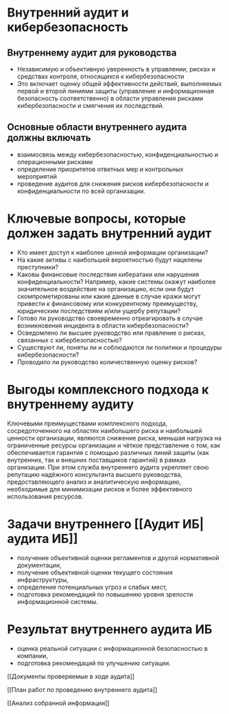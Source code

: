 # Внутренний аудит и кибербезопасность

## Внутреннему аудит для руководства

- Независимую и объективную уверенность в управлении, рисках и средствах контроля, относящихся к кибербезопасности
- Это включает оценку общей эффективности действий, выполняемых первой и второй линиями защиты (управление и информационная безопасность соответственно) в области управления рисками кибербезопасности и смягчения их последствий.

## Основные области внутреннего аудита должны включать

- взаимосвязь между кибербезопасностью, конфиденциальностью и операционными рисками
- определение приоритетов ответных мер и контрольных мероприятий
- проведение аудитов для снижения рисков кибербезопасности и конфиденциальности по всей организации.

# Ключевые вопросы, которые должен задать внутренний аудит

- Кто имеет доступ к наиболее ценной информации организации?
- На какие активы с наибольшей вероятностью будут нацелены преступники?
- Каковы финансовые последствия кибератаки или нарушения конфиденциальности? Например, какие системы окажут наиболее значительное воздействие на организацию, если они будут скомпрометированы или какие данные в случае кражи могут привести к финансовому или конкурентному преимуществу, юридическим последствиям и/или ущербу репутации?
- Готово ли руководство своевременно отреагировать в случае возникновения инцидента в области кибербезопасности?
- Осведомлено ли высшее руководство или правление о рисках, связанных с кибербезопасностью?
- Существуют ли, поняты ли и соблюдаются ли политики и процедуры кибербезопасности?
- Проводило ли руководство количественную оценку рисков?


# Выгоды комплексного подхода к внутреннему аудиту

Ключевыми преимуществами комплексного подхода, сосредоточенного на областях наибольшего риска и наибольшей ценности организации, являются снижение риска, меньшая нагрузка на ограниченные ресурсы организации и чёткое представление о том, как обеспечивается гарантия с помощью различных линий защиты (как внутренних, так и внешних поставщиков гарантий) в рамках организации. При этом служба внутреннего аудита укрепляет свою репутацию надёжного консультанта высшего руководства, предоставляющего анализ и аналитическую информацию, необходимые для минимизации рисков и более эффективного использования ресурсов.


# Задачи внутреннего [[Аудит ИБ|аудита ИБ]]

- получение объективной оценки регламентов и другой нормативной документации,
- получение объективной оценки текущего состояния инфраструктуры,
- определение потенциальных угроз и слабых мест,
- подготовка рекомендаций по повышению уровня зрелости информационной системы.

# Результат внутреннего аудита ИБ

- оценка реальной ситуации с информационной безопасностью в компании,
- подготовка рекомендаций по улучшению ситуации.

[[Документы проверяемые в ходе аудита]]

[[План работ по проведению внутреннего аудита]]


[[Анализ собранной информации]]
